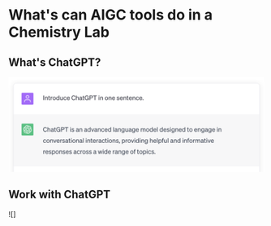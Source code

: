 # What's can AIGC tools do in a Chemistry Lab

## What's ChatGPT?

![](https://raw.githubusercontent.com/martian-yan/aigc_in_chemistry/f8d5ff756e67936ce9c28ef79ad3a73c3789a975/WechatIMG103.png)

## Work with ChatGPT

![]